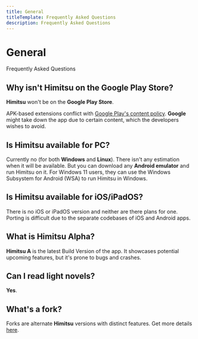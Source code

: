 ```yaml
---
title: General
titleTemplate: Frequently Asked Questions
description: Frequently Asked Questions
---
```


# General
Frequently Asked Questions

## Why isn't Himitsu on the Google Play Store?
**Himitsu** won't be on the **Google Play Store**.

APK-based extensions conflict with [Google Play's content policy](https://play.google.com/about/developer-content-policy/).
**Google** might take down the app due to certain content, which the developers wishes to avoid.

## Is Himitsu available for PC?
Currently no (for both **Windows** and **Linux**). There isn\'t any estimation when it will be available. But you can download any **Android emulator** and run Himitsu on it. For Windows 11 users, they can use the Windows Subsystem for Android (WSA) to run Himitsu in Windows.

## Is Himitsu available for iOS/iPadOS?
There is no iOS or iPadOS version and neither are there plans for one.
Porting is difficult due to the separate codebases of iOS and Android apps.

## What is Himitsu Alpha?
**Himitsu A** is the latest Build Version of the app.
It showcases potential upcoming features, but it's prone to bugs and crashes.

## Can I read light novels?
**Yes**.

## What's a fork?
Forks are alternate **Himitsu** versions with distinct features.
Get more details [here](/forks/).
